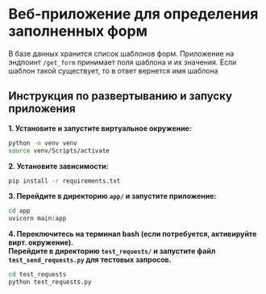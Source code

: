 # Веб-приложение для определения заполненных форм

 В базе данных хранится список шаблонов форм.
 Приложение на эндпоинт  `/get_form` принимает поля шаблона и их значения.
 Если шаблон такой существует, то в ответ вернется имя шаблона

 ## Инструкция по развертыванию и запуску приложения
 **1. Установите и запустите виртуальное окружение:**
 ```bash
 python -m venv venv
 source venv/Scripts/activate
 ```
 **2. Установите зависимости:**
 ```bash
 pip install -r requirements.txt
 ```
 **3. Перейдите в директорию `app/` и запустите приложение:**
 ```bash
 cd app
 uvicorn main:app
 ```
 **4. Переключитесь на терминал bash (если потребуется, активируйте вирт. окружение).**  
 **Перейдите в директорию `test_requests/` и запустите файл `test_send_requests.py` для тестовых запросов.**
 ```bash
 cd test_requests
 python test_requests.py
 ```
